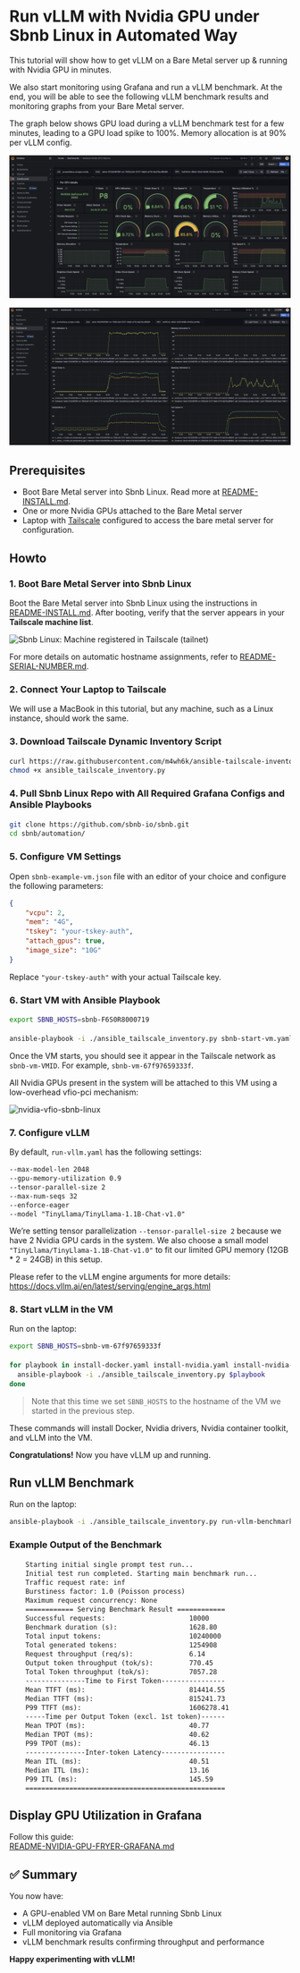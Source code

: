 
# Run vLLM with Nvidia GPU under Sbnb Linux in Automated Way

This tutorial will show how to get vLLM on a Bare Metal server up & running with Nvidia GPU in minutes.

We also start monitoring using Grafana and run a vLLM benchmark. At the end, you will be able to see the following vLLM benchmark results and monitoring graphs from your Bare Metal server.

The graph below shows GPU load during a vLLM benchmark test for a few minutes, leading to a GPU load spike to 100%. Memory allocation is at 90% per vLLM config.

![Sbnb Linux: vLLM - Monitoring GPU Load, Memory, Temp, FAN speed, Power consumption (Watt) with Grafana](images/vllm-benchmark-per-gpu.png)

![Sbnb Linux: vLLM - Monitoring GPU Load, Memory, Temp, FAN speed, Power consumption (Watt) with Grafana](images/vllm-benchmark-all-gpu.png)


## Prerequisites

- Boot Bare Metal server into Sbnb Linux. Read more at [README-INSTALL.md](README-INSTALL.md).
- One or more Nvidia GPUs attached to the Bare Metal server
- Laptop with [Tailscale](https://tailscale.com/) configured to access the bare metal server for configuration.


## Howto

### 1. Boot Bare Metal Server into Sbnb Linux
Boot the Bare Metal server into Sbnb Linux using the instructions in [README-INSTALL.md](README-INSTALL.md). After booting, verify that the server appears in your **Tailscale machine list**.

![Sbnb Linux: Machine registered in Tailscale (tailnet)](images/serial-number-tailscale.png)

For more details on automatic hostname assignments, refer to [README-SERIAL-NUMBER.md](README-SERIAL-NUMBER.md).

### 2. Connect Your Laptop to Tailscale
We will use a MacBook in this tutorial, but any machine, such as a Linux instance, should work the same.

### 3. Download Tailscale Dynamic Inventory Script
```sh
curl https://raw.githubusercontent.com/m4wh6k/ansible-tailscale-inventory/refs/heads/main/ansible_tailscale_inventory.py -O
chmod +x ansible_tailscale_inventory.py
```

### 4. Pull Sbnb Linux Repo with All Required Grafana Configs and Ansible Playbooks
```sh
git clone https://github.com/sbnb-io/sbnb.git
cd sbnb/automation/
```

### 5. Configure VM Settings
Open `sbnb-example-vm.json` file with an editor of your choice and configure the following parameters:
```json
{
    "vcpu": 2,
    "mem": "4G",
    "tskey": "your-tskey-auth",
    "attach_gpus": true,
    "image_size": "10G"
}
```
Replace `"your-tskey-auth"` with your actual Tailscale key.

### 6. Start VM with Ansible Playbook
```sh
export SBNB_HOSTS=sbnb-F6S0R8000719

ansible-playbook -i ./ansible_tailscale_inventory.py sbnb-start-vm.yaml
```

Once the VM starts, you should see it appear in the Tailscale network as `sbnb-vm-VMID`. For example, `sbnb-vm-67f97659333f`.

All Nvidia GPUs present in the system will be attached to this VM using a low-overhead vfio-pci mechanism:

![nvidia-vfio-sbnb-linux](images/nvidia-vfio-sbnb-linux.png)

### 7. Configure vLLM

By default, `run-vllm.yaml` has the following settings:

```text
--max-model-len 2048
--gpu-memory-utilization 0.9
--tensor-parallel-size 2
--max-num-seqs 32
--enforce-eager
--model "TinyLlama/TinyLlama-1.1B-Chat-v1.0"
```

We’re setting tensor parallelization `--tensor-parallel-size 2` because we have 2 Nvidia GPU cards in the system. We also choose a small model `"TinyLlama/TinyLlama-1.1B-Chat-v1.0"` to fit our limited GPU memory (12GB * 2 = 24GB) in this setup.

Please refer to the vLLM engine arguments for more details:  
https://docs.vllm.ai/en/latest/serving/engine_args.html

### 8. Start vLLM in the VM

Run on the laptop:

```bash
export SBNB_HOSTS=sbnb-vm-67f97659333f

for playbook in install-docker.yaml install-nvidia.yaml install-nvidia-container-toolkit.yaml run-vllm.yaml; do
  ansible-playbook -i ./ansible_tailscale_inventory.py $playbook
done
```

> Note that this time we set `SBNB_HOSTS` to the hostname of the VM we started in the previous step.

These commands will install Docker, Nvidia drivers, Nvidia container toolkit, and vLLM into the VM.

**Congratulations!** Now you have vLLM up and running.

## Run vLLM Benchmark

Run on the laptop:

```bash
ansible-playbook -i ./ansible_tailscale_inventory.py run-vllm-benchmark.yaml
```

### Example Output of the Benchmark

```text
    Starting initial single prompt test run...                                                                                                 
    Initial test run completed. Starting main benchmark run...                                                                                 
    Traffic request rate: inf                                          
    Burstiness factor: 1.0 (Poisson process)                                                                                                   
    Maximum request concurrency: None                                  
    ============ Serving Benchmark Result ============                 
    Successful requests:                     10000                     
    Benchmark duration (s):                  1628.80                   
    Total input tokens:                      10240000                                                                                          
    Total generated tokens:                  1254908                                                                                           
    Request throughput (req/s):              6.14                                                                                              
    Output token throughput (tok/s):         770.45                    
    Total Token throughput (tok/s):          7057.28                                                                                           
    ---------------Time to First Token----------------                                                                                         
    Mean TTFT (ms):                          814414.55                                                                                         
    Median TTFT (ms):                        815241.73                 
    P99 TTFT (ms):                           1606278.41                
    -----Time per Output Token (excl. 1st token)------                 
    Mean TPOT (ms):                          40.77
    Median TPOT (ms):                        40.62
    P99 TPOT (ms):                           46.13                     
    ---------------Inter-token Latency----------------                 
    Mean ITL (ms):                           40.51                     
    Median ITL (ms):                         13.16                     
    P99 ITL (ms):                            145.59                    
    ==================================================      
```

## Display GPU Utilization in Grafana

Follow this guide:  
[README-NVIDIA-GPU-FRYER-GRAFANA.md](README-NVIDIA-GPU-FRYER-GRAFANA.md)


## ✅ Summary

You now have:

- A GPU-enabled VM on Bare Metal running Sbnb Linux
- vLLM deployed automatically via Ansible
- Full monitoring via Grafana
- vLLM benchmark results confirming throughput and performance

**Happy experimenting with vLLM!**
